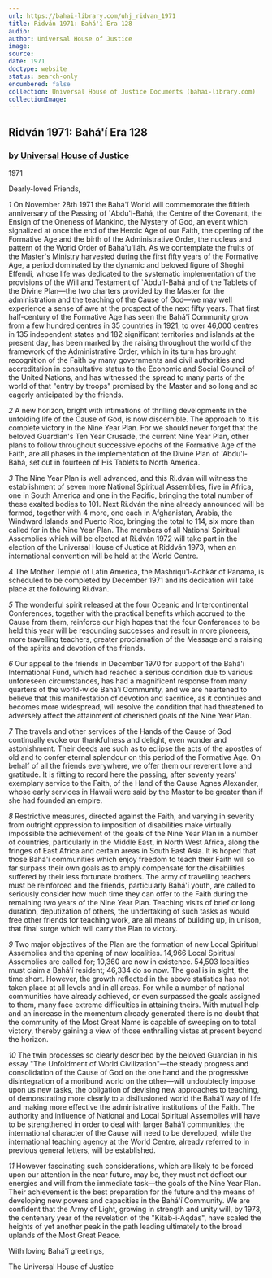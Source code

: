 ```yaml
---
url: https://bahai-library.com/uhj_ridvan_1971
title: Ridván 1971: Bahá'í Era 128
audio: 
author: Universal House of Justice
image: 
source: 
date: 1971
doctype: website
status: search-only
encumbered: false
collection: Universal House of Justice Documents (bahai-library.com)
collectionImage: 
---
```



## Ridván 1971: Bahá'í Era 128

### by [Universal House of Justice](https://bahai-library.com/author/Universal+House+of+Justice)

1971


Dearly-loved Friends,

_1_ On November 28th 1971 the Bahá'í World will commemorate the fiftieth anniversary of the Passing of \`Abdu'l-Bahá, the Centre of the Covenant, the Ensign of the Oneness of Mankind, the Mystery of God, an event which signalized at once the end of the Heroic Age of our Faith, the opening of the Formative Age and the birth of the Administrative Order, the nucleus and pattern of the World Order of Bahá'u'lláh. As we contemplate the fruits of the Master's Ministry harvested during the first fifty years of the Formative Age, a period dominated by the dynamic and beloved figure of Shoghi Effendi, whose life was dedicated to the systematic implementation of the provisions of the Will and Testament of \`Abdu'l-Bahá and of the Tablets of the Divine Plan—the two charters provided by the Master for the administration and the teaching of the Cause of God—we may well experience a sense of awe at the prospect of the next fifty years. That first half-century of the Formative Age has seen the Bahá'í Community grow from a few hundred centres in 35 countries in 1921, to over 46,000 centres in 135 independent states and 182 significant territories and islands at the present day, has been marked by the raising throughout the world of the framework of the Administrative Order, which in its turn has brought recognition of the Faith by many governments and civil authorities and accreditation in consultative status to the Economic and Social Council of the United Nations, and has witnessed the spread to many parts of the world of that "entry by troops" promised by the Master and so long and so eagerly anticipated by the friends.

_2_ A new horizon, bright with intimations of thrilling developments in the unfolding life of the Cause of God, is now discernible. The approach to it is complete victory in the Nine Year Plan. For we should never forget that the beloved Guardian's Ten Year Crusade, the current Nine Year Plan, other plans to follow throughout successive epochs of the Formative Age of the Faith, are all phases in the implementation of the Divine Plan of 'Abdu'l-Bahá, set out in fourteen of His Tablets to North America.

_3_ The Nine Year Plan is well advanced, and this Ri.dván will witness the establishment of seven more National Spiritual Assemblies, five in Africa, one in South America and one in the Pacific, bringing the total number of these exalted bodies to 101. Next Ri.dván the nine already announced will be formed, together with 4 more, one each in Afghanistan, Arabia, the Windward Islands and Puerto Rico, bringing the total to 114, six more than called for in the Nine Year Plan. The members of all National Spiritual Assemblies which will be elected at Ri.dván 1972 will take part in the election of the Universal House of Justice at Riddván 1973, when an international convention will be held at the World Centre.

_4_ The Mother Temple of Latin America, the Mashriqu'l-Adhkár of Panama, is scheduled to be completed by December 1971 and its dedication will take place at the following Ri.dván.

_5_ The wonderful spirit released at the four Oceanic and Intercontinental Conferences, together with the practical benefits which accrued to the Cause from them, reinforce our high hopes that the four Conferences to be held this year will be resounding successes and result in more pioneers, more travelling teachers, greater proclamation of the Message and a raising of the spirits and devotion of the friends.

_6_ Our appeal to the friends in December 1970 for support of the Bahá'í International Fund, which had reached a serious condition due to various unforeseen circumstances, has had a magnificent response from many quarters of the world-wide Bahá'í Community, and we are heartened to believe that this manifestation of devotion and sacrifice, as it continues and becomes more widespread, will resolve the condition that had threatened to adversely affect the attainment of cherished goals of the Nine Year Plan.

_7_ The travels and other services of the Hands of the Cause of God continually evoke our thankfulness and delight, even wonder and astonishment. Their deeds are such as to eclipse the acts of the apostles of old and to confer eternal splendour on this period of the Formative Age. On behalf of all the friends everywhere, we offer them our reverent love and gratitude. It is fitting to record here the passing, after seventy years' exemplary service to the Faith, of the Hand of the Cause Agnes Alexander, whose early services in Hawaii were said by the Master to be greater than if she had founded an empire.

_8_ Restrictive measures, directed against the Faith, and varying in severity from outright oppression to imposition of disabilities make virtually impossible the achievement of the goals of the Nine Year Plan in a number of countries, particularly in the Middle East, in North West Africa, along the fringes of East Africa and certain areas in South East Asia. It is hoped that those Bahá'í communities which enjoy freedom to teach their Faith will so far surpass their own goals as to amply compensate for the disabilities suffered by their less fortunate brothers. The army of travelling teachers must be reinforced and the friends, particularly Bahá'í youth, are called to seriously consider how much time they can offer to the Faith during the remaining two years of the Nine Year Plan. Teaching visits of brief or long duration, deputization of others, the undertaking of such tasks as would free other friends for teaching work, are all means of building up, in unison, that final surge which will carry the Plan to victory.

_9_ Two major objectives of the Plan are the formation of new Local Spiritual Assemblies and the opening of new localities. 14,966 Local Spiritual Assemblies are called for; 10,360 are now in existence. 54,503 localities must claim a Bahá'í resident; 46,334 do so now. The goal is in sight, the time short. However, the growth reflected in the above statistics has not taken place at all levels and in all areas. For while a number of national communities have already achieved, or even surpassed the goals assigned to them, many face extreme difficulties in attaining theirs. With mutual help and an increase in the momentum already generated there is no doubt that the community of the Most Great Name is capable of sweeping on to total victory, thereby gaining a view of those enthralling vistas at present beyond the horizon.

_10_ The twin processes so clearly described by the beloved Guardian in his essay "The Unfoldment of World Civilization"—the steady progress and consolidation of the Cause of God on the one hand and the progressive disintegration of a moribund world on the other—will undoubtedly impose upon us new tasks, the obligation of devising new approaches to teaching, of demonstrating more clearly to a disillusioned world the Bahá'í way of life and making more effective the administrative institutions of the Faith. The authority and influence of National and Local Spiritual Assemblies will have to be strengthened in order to deal with larger Bahá'í communities; the international character of the Cause will need to be developed, while the international teaching agency at the World Centre, already referred to in previous general letters, will be established.

_11_ However fascinating such considerations, which are likely to be forced upon our attention in the near future, may be, they must not deflect our energies and will from the immediate task—the goals of the Nine Year Plan. Their achievement is the best preparation for the future and the means of developing new powers and capacities in the Bahá'í Community. We are confident that the Army of Light, growing in strength and unity will, by 1973, the centenary year of the revelation of the "Kitáb-i-Aqdas", have scaled the heights of yet another peak in the path leading ultimately to the broad uplands of the Most Great Peace.

With loving Bahá'í greetings,

The Universal House of Justice
